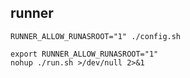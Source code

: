 ## runner

```
RUNNER_ALLOW_RUNASROOT="1" ./config.sh
```

```
export RUNNER_ALLOW_RUNASROOT="1"
nohup ./run.sh >/dev/null 2>&1
```
